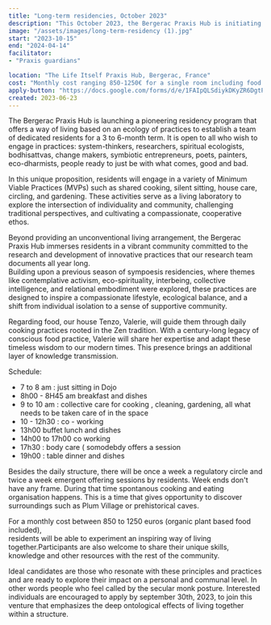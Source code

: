 ```yaml
---
title: "Long-term residencies, October 2023"
description: "This October 2023, the Bergerac Praxis Hub is initiating a long-term residency program that fuses the contemplative atmosphere of a monastery with the intellectual curiosity of a university. Designed for those drawn to engage in a posture, this  2 to 6-month residencies sits in a conscious co-living and daily care practices such as  cooking and just sitting."
image: "/assets/images/long-term-residency (1).jpg"
start: "2023-10-15"
end: "2024-04-14"
facilitator:
- "Praxis guardians" 

location: "The Life Itself Praxis Hub, Bergerac, France"
cost: "Monthly cost ranging 850-1250€ for a single room including food and maintenance "
apply-button: "https://docs.google.com/forms/d/e/1FAIpQLSdiykDKyZR6DgtPKeYuNePy9sWc-qkIc4BVfKBRjkFWKvFp-g/viewform"
created: 2023-06-23
---
```


The Bergerac Praxis Hub is launching a pioneering residency program that offers a way of living based on an  ecology of practices to establish a team of dedicated residents for a 3 to 6-month term. It is open to all who wish to engage in practices: 
system-thinkers, researchers, spiritual ecologists, bodhisattvas, change makers, symbiotic entrepreneurs, poets, 
painters, eco-dharmists, people ready to just be with what comes, good and bad.

In this unique proposition, residents will engage in a variety of Minimum Viable Practices (MVPs) such as shared cooking, silent sitting, house care, circling, and gardening. These activities serve as a living laboratory to explore the intersection of individuality and community, challenging traditional perspectives, and cultivating a compassionate, 
cooperative ethos.

Beyond providing an unconventional living arrangement, the Bergerac Praxis Hub immerses residents 
in a vibrant community committed to the research and development of innovative practices that our research team documents all year long.  
Building upon a previous season of sympoesis residencies, where themes like contemplative activism, 
eco-spirituality, interbeing, collective intelligence, and relational embodiment were explored, these 
practices are designed to inspire a compassionate lifestyle, ecological balance, and a shift from individual 
isolation to a sense of supportive community. 

Regarding food, our house Tenzo, Valerie, will guide them through daily cooking practices rooted in the Zen 
tradition. With a century-long legacy of conscious food practice, Valerie will share her expertise and adapt 
these timeless wisdom to our modern times. This presence brings an additional layer of knowledge transmission.

Schedule: 
- 7 to 8 am : just sitting in Dojo 
- 8h00 - 8H45 am  breakfast and dishes 
- 9 to 10 am : collective care for cooking , cleaning, gardening, all what needs to be taken care of in the space
- 10 - 12h30 : co - working
- 13h00 buffet lunch and dishes
- 14h00 to 17h00 co working
- 17h30 : body care ( somodebdy offers a session
- 19h00 : table dinner and dishes

Besides the daily structure, there will be once a week a regulatory circle and twice a week emergent offering sessions by residents. 
Week ends don't have any frame. During that time spontanous cooking and eating organisation happens. This is a time that gives opportunity to discover surroundings such as Plum Village or prehistorical caves. 

For a monthly cost between 850 to 1250 euros (organic plant based food included),  
residents will be able to experiment an inspiring  way of living together.Participants  are also welcome to share their unique skills, knowledge and other resources with the rest of the community. 

Ideal candidates are those who resonate with these principles and practices and are ready to explore their impact on a 
personal and communal level. In other words people who feel called by the secular monk posture. Interested individuals are encouraged to apply by september 30th, 2023, to join this 
venture that emphasizes the deep ontological effects  of living together within a structure. 
